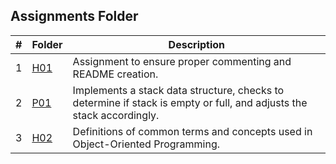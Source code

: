 ##  Assignments Folder

|  #  | Folder                                                                                  |                        Description                          |
|:---:| --------------------------------------------------------------------------------------- | ----------------------------------------------------------- |
|  1  | [H01](https://github.com/apwarren/2143-OOP-Warren/tree/master/Assignments/H01) | Assignment to ensure proper commenting and README creation. |
|  2  | [P01](https://github.com/apwarren/2143-OOP-Warren/blob/master/Assignments/P01) | Implements a stack data structure, checks to determine if stack is empty or full, and adjusts the stack accordingly. |
|  3  | [H02](https://github.com/apwarren/2143-OOP-Warren/blob/master/Assignments/H02) | Definitions of common terms and concepts used in Object-Oriented Programming. |
